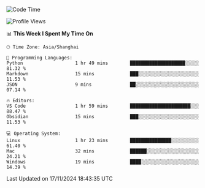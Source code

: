 <!--START_SECTION:waka-->
![Code Time](http://img.shields.io/badge/Code%20Time-519%20hrs%2021%20mins-blue)

![Profile Views](http://img.shields.io/badge/Profile%20Views-2-blue)

📊 **This Week I Spent My Time On** 

```text
🕑︎ Time Zone: Asia/Shanghai

💬 Programming Languages: 
Python                   1 hr 49 mins        ████████████████████░░░░░   81.32 % 
Markdown                 15 mins             ███░░░░░░░░░░░░░░░░░░░░░░   11.53 % 
JSON                     9 mins              ██░░░░░░░░░░░░░░░░░░░░░░░   07.14 % 

🔥 Editors: 
VS Code                  1 hr 59 mins        ██████████████████████░░░   88.47 % 
Obsidian                 15 mins             ███░░░░░░░░░░░░░░░░░░░░░░   11.53 % 

💻 Operating System: 
Linux                    1 hr 23 mins        ███████████████░░░░░░░░░░   61.40 % 
Mac                      32 mins             ██████░░░░░░░░░░░░░░░░░░░   24.21 % 
Windows                  19 mins             ████░░░░░░░░░░░░░░░░░░░░░   14.39 % 
```


 Last Updated on 17/11/2024 18:43:35 UTC
<!--END_SECTION:waka-->
